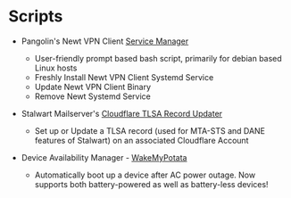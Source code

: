 # Scripts
- Pangolin's Newt VPN Client [Service Manager](https://github.com/dpurnam/scripts/tree/main/newt)
  - User-friendly prompt based bash script, primarily for debian based Linux hosts
  - Freshly Install Newt VPN Client Systemd Service
  - Update Newt VPN Client Binary
  - Remove Newt Systemd Service
    
- Stalwart Mailserver's [Cloudflare TLSA Record Updater](https://github.com/dpurnam/scripts/tree/main/stalwart)
  - Set up or Update a TLSA record (used for MTA-STS and DANE features of Stalwart) on an associated Cloudflare Account

- Device Availability Manager - [WakeMyPotata](https://github.com/dpurnam/scripts/tree/main/WakeMyPotata)
  - Automatically boot up a device after AC power outage. Now supports both battery-powered as well as battery-less devices!
